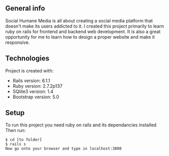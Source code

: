 ## General info
Social Humane Media is all about creating a social media platform that doesn't make its users addicted to it.
I created this project primarily to learn ruby on rails for frontend and backend web development.
It is also a great opportunity for me to learn how to design a proper website and make it responsive.
	
## Technologies
Project is created with:
* Rails version: 6.1.1
* Ruby version: 2.7.2p137
* SQlite3 version: 1.4
* Bootstrap version: 5.0
	
## Setup
To run this project you need ruby on rails and its dependancies installed
Then run:
```
$ cd [to folder]
$ rails s
Now go onto your browser and type in localhost:3000
```
